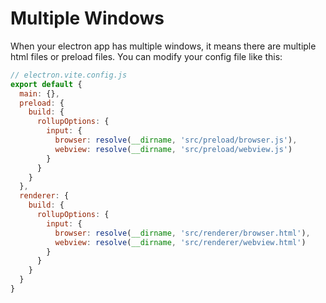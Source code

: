 # Multiple Windows

When your electron app has multiple windows, it means there are multiple html files or preload files. You can modify your config file like this:

```js
// electron.vite.config.js
export default {
  main: {},
  preload: {
    build: {
      rollupOptions: {
        input: {
          browser: resolve(__dirname, 'src/preload/browser.js'),
          webview: resolve(__dirname, 'src/preload/webview.js')
        }
      }
    }
  },
  renderer: {
    build: {
      rollupOptions: {
        input: {
          browser: resolve(__dirname, 'src/renderer/browser.html'),
          webview: resolve(__dirname, 'src/renderer/webview.html')
        }
      }
    }
  }
}
```
